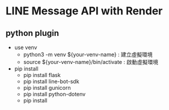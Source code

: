 # LINE Message API with Render

## python plugin

- use venv
  - python3 -m venv ${your-venv-name} : 建立虛擬環境
  - source ${your-venv-name}/bin/activate : 啟動虛擬環境
- pip install
  - pip install flask
  - pip install line-bot-sdk
  - pip install gunicorn
  - pip install python-dotenv
  - pip install
